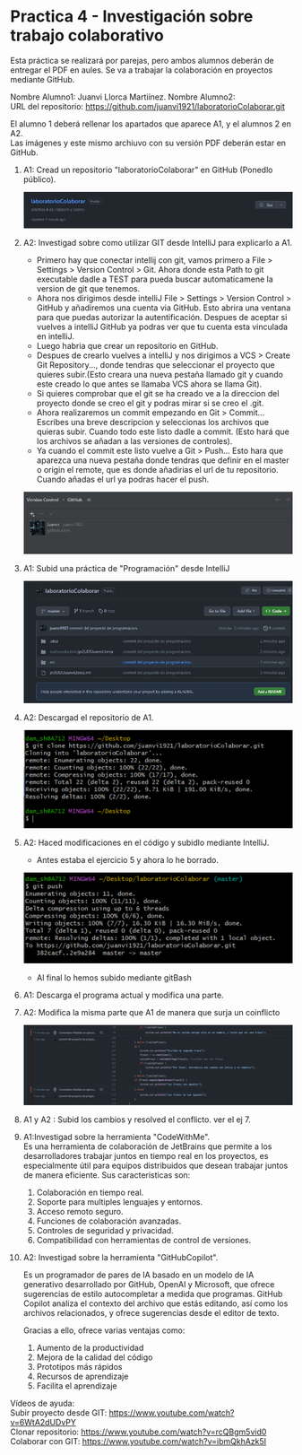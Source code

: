 # Practica 4 - Investigación sobre trabajo colaborativo

Esta práctica se realizará por parejas, pero ambos alumnos deberán de entregar el PDF en aules. Se va a trabajar la colaboración en proyectos mediante GitHub.

Nombre Alumno1: Juanvi Llorca Martiínez. 
Nombre Alumno2:  
URL del repositorio: https://github.com/juanvi1921/laboratorioColaborar.git

El alumno 1 deberá rellenar los apartados que aparece A1, y el alumnos 2 en A2.  
Las imágenes y este mismo archiuvo con su versión PDF deberán estar en GitHub.

1. A1: Cread un repositorio "laboratorioColaborar" en GitHub (Ponedlo público).

    ![](imagenes/repositorioCreado.jpg)

2. A2: Investigad sobre como utilizar GIT desde IntelliJ para explicarlo a A1.
    * Primero hay que conectar intellij con git, vamos primero a File > Settings > Version Control > Git. Ahora donde esta Path to git executable dadle a TEST para pueda buscar automaticamene la version de git que tenemos.
    * Ahora nos dirigimos desde intelliJ File > Settings > Version Control > GitHub y añadiremos una cuenta  via GitHub. Esto abrira una ventana para que puedas autorizar la autentificación. Despues de aceptar si vuelves a intelliJ GitHub ya podras ver que tu cuenta esta vinculada en intelliJ.
    * Luego habria que crear un repositorio en GitHub.
    * Despues de crearlo vuelves a intelliJ  y nos dirigimos a VCS > Create Git Repository..., donde tendras que seleccionar el proyecto que quieres subir.(Esto creara una nueva pestaña llamado git y cuando este creado lo que antes se llamaba VCS ahora se llama Git).
    * Si quieres comprobar que el git se ha creado ve a la direccion del proyecto donde se creo el git y podras mirar si se creo el .git.
    * Ahora realizaremos un commit empezando en Git > Commit... Escribes una breve descripcion y seleccionas los archivos que quieras subir. Cuando todo este listo dadle a commit. (Esto hará que los archivos se añadan a las versiones de controles).
    * Ya cuando el commit este listo vuelve a Git > Push... Esto hara que aparezca una nueva pestaña donde tendras que definir en el master o origin el remote, que es donde añadirias el url de tu repositorio. Cuando añadas el url ya podras hacer el push.
    
    ![](imagenes/cuentaVinculada.jpg)

3. A1: Subid una práctica de "Programación" desde IntelliJ

    ![](imagenes/proyectoSubido.jpg)

4. A2: Descargad el repositorio de A1.
    
    ![](imagenes/gitClone.png)

5. A2: Haced modificaciones en el código y subidlo mediante IntelliJ.
    * Antes estaba el ejercicio 5 y ahora lo he borrado.
    
    ![](imagenes/push.png)
    * Al final lo hemos subido mediante gitBash
6. A1: Descarga el programa actual y modifica una parte.
7. A2: Modifica la misma parte que A1 de manera que surja un coinflicto

    ![](imagenes/conflicto.jpg)

8. A1 y A2 : Subid los cambios y resolved el conflicto. ver el ej 7.
9. A1:Investigad sobre la herramienta "CodeWithMe".  
    Es una herramienta de colaboración de JetBrains que permite a los desarrolladores trabajar juntos en tiempo real en los proyectos, es especialmente útil para equipos distribuidos que desean trabajar juntos de manera eficiente. Sus caracteristicas son:
    
    1. Colaboración en tiempo real.
    2. Soporte para multiples lenguajes y entornos.
    3. Acceso remoto seguro.
    4. Funciones de colaboración avanzadas.
    5. Controles de seguridad y privacidad.
    6. Compatibilidad con herramientas de control de versiones.
    
10. A2: Investigad sobre la herramienta "GitHubCopilot".

    Es un programador de pares de IA basado en un modelo de IA generativo desarrollado por GitHub, OpenAI y Microsoft, que ofrece sugerencias de estilo autocompletar a medida que programas. GitHub Copilot analiza el contexto del archivo que estás editando, así como los archivos relacionados, y ofrece sugerencias desde el editor de texto.
    
    Gracias a ello, ofrece varias ventajas como:
    
    1. Aumento de la productividad
    2. Mejora de la calidad del código
    3. Prototipos más rápidos
    4. Recursos de aprendizaje
    5. Facilita el aprendizaje
    
Vídeos de ayuda:  
Subir proyecto desde GIT: https://www.youtube.com/watch?v=6WtA2dUDvPY  
Clonar repositorio: https://www.youtube.com/watch?v=rcQBgm5vid0
Colaborar con GIT: https://www.youtube.com/watch?v=ibmQkhAzk5I  


